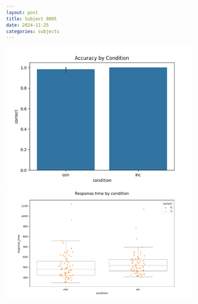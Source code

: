 ```yaml
---
layout: post
title: Subject 8005
date: 2024-11-25
categories: subjects
---
```


![](data/8005/run-10/8005_NF_acc.png)
![](data/8005/run-10/8005_NF_rt.png)
